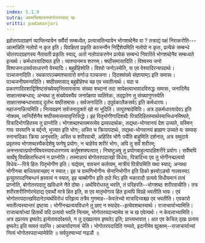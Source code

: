 ```yaml
---
index: 5.1.9
sutra: आत्मन्विश्वजनभोगोत्तरपदात्‌ खः
vritti: padamanjari
---
```


 इहोतरपदग्रहणं व्याप्तिन्यायेन सर्वैर्वा सम्बध्येत, प्रत्यासतिन्यायेन भोगशब्देनैव वा ? तत्राद्यं पक्षं निराकरोति---आत्मन्निति नलोपो न कृत इति। विवक्षितां प्रकृति कार्त्स्न्येन निर्द्दिशेयमिति नलोपो न कृतः, प्रत्येकं सम्बन्धे चोतरपदग्रहणस्य नैतावती प्रकृतिः स्याद्, अतो नलोपाकरणेन प्रत्येकं सम्बन्धे निवारिते भोगशब्देनैव सम्बध्यते इत्यर्थः। कर्मधारयादिष्यत इति। व्याश्यानमत्र शरणम्। षष्ठीसमासादिति। विश्वस्य जनो विश्वजनःउसर्वसाधारणो वेस्यादिः। बहुव्रीहेश्वेति। विश्वो जनोऽस्येति, स एव वेश्यादिरन्यपदार्थः। पञ्चजनादिति। रथकारपञ्चमाश्चत्वारो वर्णाःउ पञ्चजनाः। ठ्दिक्संख्ये संज्ञायाम्ऽ इति समासः। पञ्चजनीयमन्यदिति। षष्ठीसमासाद् बहुव्रीहेश्च च्छ एव भवतीत्यर्थः। यदा च प्रकरणादिवशाद्विशिष्टसंख्येयवृत्तित्वावसायः संख्या शब्दानां तदा सापेक्षत्वाभावादविरुद्धः समासः, जनादिनैव साक्षात्सम्बन्धाद्; अन्यथा तु संख्येयस्यैव जनापेक्षया व्यतिरेकः, तद्द्वारेण तु संख्यागुणस्येति साक्षात्सम्बन्धाभावाद् दुर्लभः षष्ठीसमासः। सर्वजनादिति। ठ्पूर्वकालैकसर्वऽ इति कर्मधारयः। महाजनान्नित्यमिति। नित्यग्रहणं सर्वजनादुक्तो खो मा भूदिति। तत्पुरुषादेविति। अत्र ठ्कर्मधारयादेवऽ इति नोक्तम्, त्वनिर्देशेनैव षष्ठीसमासव्यावृत्तिसिद्धेः। इह पितृभोगीणादिशब्दैः पित्रादिहितस्यार्थस्याभिधानमिष्यते, पित्रादिभोगहितस्य तु प्राप्नोति। भोगशब्दश्चायमस्त्येव द्रव्यपदार्थकः, तद्यथा-भोगवानयं देश उच्यते, यस्मिन् गावः सस्यानि च वर्द्दन्ते, भुज्यत इति भोगः; अस्ति च क्रियापदार्थः, तद्यथा-भोगवानयं ब्राह्मण उच्यते यः सम्यक् स्नानादिकाः क्रिया अनुभवति; अस्ति च शरीरवाची, अहिरिव भोगैः पर्येति बाहुमिति दर्शनात्, अत्र समुदाये प्रवृतस्य भोगशब्दस्यैकदेशेषु फणेषु प्रयोगः, न चाहेरेव शरीरं भोगः, अपि तु सर्वं शरीरम्; अनन्तत्वात्प्रयोगविषयस्यावधारणस्य कर्तुमशक्यत्वात्। निघष्टुअषु तु प्रयोगबाहुल्यादहिशरीरे प्रयोगः। सर्वेष्वपि चार्थेषु विवक्षिताभिधानं न प्राप्नोति। तस्मान्नायं बोगोतरपदात्खो विधेयः, पित्रादिभ्य एव तु भोगीनच्प्रत्ययो विधेयः--पित्रे हितः पितृभोगीण इति। यद्येवम्, वावचनं कर्तव्यम्, मात्रीयं पित्रीयमिति यथा स्याद्; अन्यथा भोगीनचा बाधितत्वाच्छाए न स्यात्। इह च ग्रामणिभोगीनः सेनानिभोगीन इति ठिको ह्रस्वोऽङ्यो गालवस्यऽ इत्युतरपदनिबन्धनं ह्रस्वत्वं न स्यात्, इह चाब्बोगीन इति ठपो भिऽ इति भकारादौ ग्रत्यये विधीयमानं तत्वं प्राप्नोति, बोगोतरपदातु खविधाने नैते दोषाः। अर्थविरोधस्तु भवति, तं परिहरति--भोगशब्दः शरीरवाचीति। तत्र शरीरशरीरिणोरभेदाद्य एवार्थो मात्रे हित इति, स एव मातृभोगाय हित इत्यपि विग्रहे भवतीति भावः। एवं भोगोतरपदात्खविदानेऽप्यर्थविरोधं परिहृत्य तत्रैव गुणमाह--केवलेभ्यो मात्रादिभ्यश्च्छ एव भवतीति। एवकारो भवतीत्यस्यान्तरं द्रष्टव्यः। भोगीनच्प्रत्ययविधाने तु छाए न स्यादेव--इत्येवशब्दस्यार्थः। राजाचार्याभ्यामिति। राजाचार्याभ्यां हितार्थे यदि प्रत्ययो भवति नित्यम्, भोगोतरपदाभ्यामेव स च ख एवेत्यर्थः। न केवलाभ्यामिति। अत्र ठ्प्रत्यय इष्यतेऽ इत्येतावदपेक्ष्यते, न तु ठ्खप्रत्यय इष्यतेऽ इति; प्राप्त्यभावात्। अत एव केचित् ठ्खः प्रत्यय इष्यतेऽ इति व्यस्तं पठन्ति। आचार्यादणत्वं चेति। भोगोतरपदादिति गम्यते, इदानीमेव ह्युक्तम्--राजाचार्याभ्यां नित्यं भोगोतरपदाभ्यामेवेति ॥  सर्वपुरुषाभ्यां णढञौ ॥
